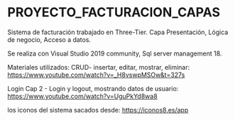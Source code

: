 # PROYECTO_FACTURACION_CAPAS
 Sistema de facturación trabajado en Three-Tier. Capa Presentación, Lógica de negocio, Acceso a datos.

Se realiza con Visual Studio 2019 community, Sql server management 18.

Materiales utilizados:
CRUD- insertar, editar, mostrar, eliminar: https://www.youtube.com/watch?v=_H8vswpMSOw&t=327s

Login Cap 2 - Login y logout, mostrando datos de usuario: https://www.youtube.com/watch?v=UguPkYd8wa8

los iconos del sistema sacados desde: https://iconos8.es/app

